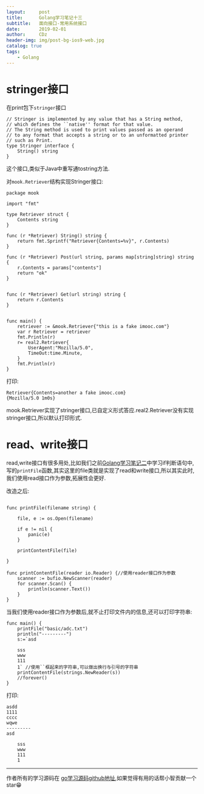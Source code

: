 ```yaml
---
layout:     post
title:      Golang学习笔记十三
subtitle:   面向接口-常用系统接口
date:       2019-02-01
author:     CDz
header-img: img/post-bg-ios9-web.jpg
catalog: true
tags:
    - Golang
---
```


# stringer接口
在print包下`stringer`接口
```
// Stringer is implemented by any value that has a String method,
// which defines the ``native'' format for that value.
// The String method is used to print values passed as an operand
// to any format that accepts a string or to an unformatted printer
// such as Print.
type Stringer interface {
    String() string
}
```

这个接口,类似于Java中重写通tostring方法.

对`mook.Retriever`结构实现Stringer接口:
```
package mook

import "fmt"

type Retriever struct {
    Contents string
}

func (r *Retriever) String() string {
    return fmt.Sprintf("Retriever{Contents=%v}", r.Contents)
}

func (r *Retriever) Post(url string, params map[string]string) string {
    r.Contents = params["contents"]
    return "ok"
}


func (r *Retriever) Get(url string) string {
    return r.Contents
}
```

```

func main() {
    retriever := &mook.Retriever{"this is a fake imooc.com"}
    var r Retriever = retriever
    fmt.Println(r)
    r= real2.Retriever{
        UserAgent:"Mozilla/5.0",
        TimeOut:time.Minute,
    }
    fmt.Println(r)
}
```

打印:
```
Retriever{Contents=another a fake imooc.com} 
{Mozilla/5.0 1m0s}
```
mook.Retriever实现了stringer接口,已自定义形式答应.real2.Retriever没有实现stringer接口,所以默认打印形式.

# read、write接口

read,write接口有很多用处,比如我们之前[Golang学习笔记二](https://cdz1129.github.io/2019/01/13/Golang%E5%AD%A6%E4%B9%A0%E7%AC%94%E8%AE%B0%E4%BA%8C/#for%E5%8F%AA%E6%9C%89%E5%88%A4%E6%96%AD%E6%9D%A1%E4%BB%B6)中学习if判断语句中,写的`printFile`函数,其实这里的file类就是实现了read和write接口,所以其实此时,我们使用read接口作为参数,拓展性会更好.

改造之后:

```

func printFile(filename string) {

    file, e := os.Open(filename)

    if e != nil {
        panic(e)
    }

    printContentFile(file)

}

func printContentFile(reader io.Reader) {//使用reader接口作为参数
    scanner := bufio.NewScanner(reader)
    for scanner.Scan() {
        println(scanner.Text())
    }
}
```

当我们使用reader接口作为参数后,就不止打印文件内的信息,还可以打印字符串:
```
func main() {
    printFile("basic/adc.txt")
    println("---------")
    s:=`asd

    sss
    www
    111
    1` //使用``框起来的字符串,可以做出换行与引号的字符串
    printContentFile(strings.NewReader(s))
    //forever()
}
```
打印:
```
asdd
1111
cccc
wqwe
---------
asd

    sss
    www
    111
    1
```

------
作者所有的学习源码在 [go学习源码github地址](https://github.com/CDz1129/golang-learn),如果觉得有用的话帮小智贡献一个star😁
